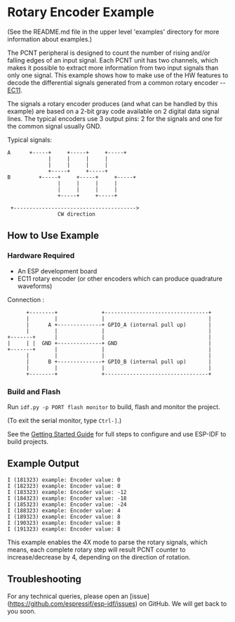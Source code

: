 # Rotary Encoder Example

(See the README.md file in the upper level 'examples' directory for more information about examples.)

The PCNT peripheral is designed to count the number of rising and/or falling edges of an input signal. Each PCNT unit has two channels, which makes it possible to extract more information from two input signals than only one signal.
This example shows how to make use of the HW features to decode the differential signals generated from a common rotary encoder -- [EC11](https://tech.alpsalpine.com/prod/e/html/encoder/incremental/ec11/ec11_list.html).

The signals a rotary encoder produces (and what can be handled by this example) are based on a 2-bit gray code available on 2 digital data signal lines. The typical encoders use 3 output pins: 2 for the signals and one for the common signal usually GND. 

Typical signals:

```
A      +-----+     +-----+     +-----+
             |     |     |     |
             |     |     |     |
             +-----+     +-----+
B         +-----+     +-----+     +-----+
                |     |     |     |
                |     |     |     |
                +-----+     +-----+

 +--------------------------------------->
                CW direction
```

## How to Use Example

### Hardware Required

* An ESP development board
* EC11 rotary encoder (or other encoders which can produce quadrature waveforms)

Connection :

```
      +--------+              +---------------------------------+
      |        |              |                                 |
      |      A +--------------+ GPIO_A (internal pull up)       |
      |        |              |                                 |
+-------+      |              |                                 |
|     | |  GND +--------------+ GND                             |
+-------+      |              |                                 |
      |        |              |                                 |
      |      B +--------------+ GPIO_B (internal pull up)       |
      |        |              |                                 |
      +--------+              +---------------------------------+
```

### Build and Flash

Run `idf.py -p PORT flash monitor` to build, flash and monitor the project.

(To exit the serial monitor, type ``Ctrl-]``.)

See the [Getting Started Guide](https://docs.espressif.com/projects/esp-idf/en/latest/get-started/index.html) for full steps to configure and use ESP-IDF to build projects.

## Example Output

```
I (181323) example: Encoder value: 0
I (182323) example: Encoder value: 0
I (183323) example: Encoder value: -12
I (184323) example: Encoder value: -18
I (185323) example: Encoder value: -24
I (188323) example: Encoder value: 4
I (189323) example: Encoder value: 8
I (190323) example: Encoder value: 8
I (191323) example: Encoder value: 8
```

This example enables the 4X mode to parse the rotary signals, which means, each complete rotary step will result PCNT counter to increase/decrease by 4, depending on the direction of rotation.

## Troubleshooting

For any technical queries, please open an [issue] (https://github.com/espressif/esp-idf/issues) on GitHub. We will get back to you soon.
